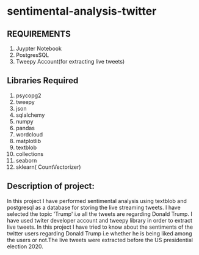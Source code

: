 # sentimental-analysis-twitter


## REQUIREMENTS

1. Juypter Notebook
2. PostgresSQL
3. Tweepy Account(for extracting live tweets)

## Libraries Required

1. psycopg2
2. tweepy
3. json
4. sqlalchemy 
5. numpy
6. pandas
7. wordcloud
8. matplotlib
9. textblob
10. collections
11. seaborn
12. sklearn( CountVectorizer)

## Description of project:

In this project I have performed sentimental analysis using textblob and postgresql as a database for storing the live streaming tweets.
I have selected the topic 'Trump' i.e all the tweets are regarding Donald Trump. I have used twiter developer account and tweepy library in order to extract live tweets.
In this project I have tried to know about the sentiments of the twitter users regarding Donald Trump i.e whether he is being liked among the users or not.The live tweets were extracted before the US presidential election 2020.  






